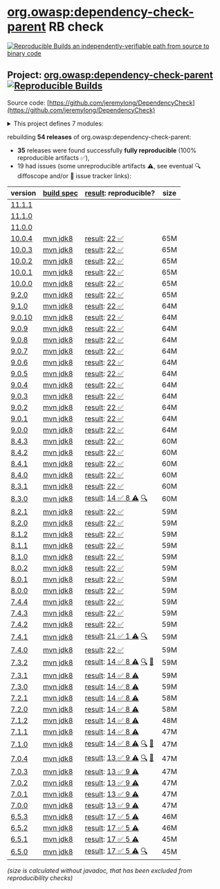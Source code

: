 [org.owasp:dependency-check-parent](https://central.sonatype.com/artifact/org.owasp/dependency-check-parent/versions) RB check
=======

[![Reproducible Builds](https://reproducible-builds.org/images/logos/rb.svg) an independently-verifiable path from source to binary code](https://reproducible-builds.org/)

## Project: [org.owasp:dependency-check-parent](https://central.sonatype.com/artifact/org.owasp/dependency-check-parent/versions) [![Reproducible Builds](https://img.shields.io/endpoint?url=https://raw.githubusercontent.com/jvm-repo-rebuild/reproducible-central/master/content/org/owasp/dependency-check/badge.json)](https://github.com/jvm-repo-rebuild/reproducible-central/blob/master/content/org/owasp/dependency-check/README.md)

Source code: [https://github.com/jeremylong/DependencyCheck](https://github.com/jeremylong/DependencyCheck)

<details><summary>This project defines 7 modules:</summary>

* [org.owasp:dependency-check-ant](https://central.sonatype.com/artifact/org.owasp/dependency-check-ant/overview)
* [org.owasp:dependency-check-cli](https://central.sonatype.com/artifact/org.owasp/dependency-check-cli/overview)
* [org.owasp:dependency-check-core](https://central.sonatype.com/artifact/org.owasp/dependency-check-core/overview)
* [org.owasp:dependency-check-maven](https://central.sonatype.com/artifact/org.owasp/dependency-check-maven/overview)
* [org.owasp:dependency-check-parent](https://central.sonatype.com/artifact/org.owasp/dependency-check-parent/overview)
* [org.owasp:dependency-check-plugin](https://central.sonatype.com/artifact/org.owasp/dependency-check-plugin/overview)
* [org.owasp:dependency-check-utils](https://central.sonatype.com/artifact/org.owasp/dependency-check-utils/overview)
</details>

rebuilding **54 releases** of org.owasp:dependency-check-parent:
- **35** releases were found successfully **fully reproducible** (100% reproducible artifacts :white_check_mark:),
- 19 had issues (some unreproducible artifacts :warning:, see eventual :mag: diffoscope and/or :memo: issue tracker links):

| version | [build spec](/BUILDSPEC.md) | [result](https://reproducible-builds.org/docs/jvm/): reproducible? | size |
| -- | --------- | ------ | -- |
| [11.1.1](https://central.sonatype.com/artifact/org.owasp/dependency-check-parent/11.1.1/pom) | | | |
| [11.1.0](https://central.sonatype.com/artifact/org.owasp/dependency-check-parent/11.1.0/pom) | | | |
| [11.0.0](https://central.sonatype.com/artifact/org.owasp/dependency-check-parent/11.0.0/pom) | | | |
| [10.0.4](https://central.sonatype.com/artifact/org.owasp/dependency-check-parent/10.0.4/pom) | [mvn jdk8](dependency-check-10.0.4.buildspec) | [result](dependency-check-parent-10.0.4.buildinfo): [22 :white_check_mark: ](dependency-check-parent-10.0.4.buildcompare) | 65M |
| [10.0.3](https://central.sonatype.com/artifact/org.owasp/dependency-check-parent/10.0.3/pom) | [mvn jdk8](dependency-check-10.0.3.buildspec) | [result](dependency-check-parent-10.0.3.buildinfo): [22 :white_check_mark: ](dependency-check-parent-10.0.3.buildcompare) | 65M |
| [10.0.2](https://central.sonatype.com/artifact/org.owasp/dependency-check-parent/10.0.2/pom) | [mvn jdk8](dependency-check-10.0.2.buildspec) | [result](dependency-check-parent-10.0.2.buildinfo): [22 :white_check_mark: ](dependency-check-parent-10.0.2.buildcompare) | 65M |
| [10.0.1](https://central.sonatype.com/artifact/org.owasp/dependency-check-parent/10.0.1/pom) | [mvn jdk8](dependency-check-10.0.1.buildspec) | [result](dependency-check-parent-10.0.1.buildinfo): [22 :white_check_mark: ](dependency-check-parent-10.0.1.buildcompare) | 65M |
| [10.0.0](https://central.sonatype.com/artifact/org.owasp/dependency-check-parent/10.0.0/pom) | [mvn jdk8](dependency-check-10.0.0.buildspec) | [result](dependency-check-parent-10.0.0.buildinfo): [22 :white_check_mark: ](dependency-check-parent-10.0.0.buildcompare) | 65M |
| [9.2.0](https://central.sonatype.com/artifact/org.owasp/dependency-check-parent/9.2.0/pom) | [mvn jdk8](dependency-check-9.2.0.buildspec) | [result](dependency-check-parent-9.2.0.buildinfo): [22 :white_check_mark: ](dependency-check-parent-9.2.0.buildcompare) | 65M |
| [9.1.0](https://central.sonatype.com/artifact/org.owasp/dependency-check-parent/9.1.0/pom) | [mvn jdk8](dependency-check-9.1.0.buildspec) | [result](dependency-check-parent-9.1.0.buildinfo): [22 :white_check_mark: ](dependency-check-parent-9.1.0.buildcompare) | 64M |
| [9.0.10](https://central.sonatype.com/artifact/org.owasp/dependency-check-parent/9.0.10/pom) | [mvn jdk8](dependency-check-9.0.10.buildspec) | [result](dependency-check-parent-9.0.10.buildinfo): [22 :white_check_mark: ](dependency-check-parent-9.0.10.buildcompare) | 64M |
| [9.0.9](https://central.sonatype.com/artifact/org.owasp/dependency-check-parent/9.0.9/pom) | [mvn jdk8](dependency-check-9.0.9.buildspec) | [result](dependency-check-parent-9.0.9.buildinfo): [22 :white_check_mark: ](dependency-check-parent-9.0.9.buildcompare) | 64M |
| [9.0.8](https://central.sonatype.com/artifact/org.owasp/dependency-check-parent/9.0.8/pom) | [mvn jdk8](dependency-check-9.0.8.buildspec) | [result](dependency-check-parent-9.0.8.buildinfo): [22 :white_check_mark: ](dependency-check-parent-9.0.8.buildcompare) | 64M |
| [9.0.7](https://central.sonatype.com/artifact/org.owasp/dependency-check-parent/9.0.7/pom) | [mvn jdk8](dependency-check-9.0.7.buildspec) | [result](dependency-check-parent-9.0.7.buildinfo): [22 :white_check_mark: ](dependency-check-parent-9.0.7.buildcompare) | 64M |
| [9.0.6](https://central.sonatype.com/artifact/org.owasp/dependency-check-parent/9.0.6/pom) | [mvn jdk8](dependency-check-9.0.6.buildspec) | [result](dependency-check-parent-9.0.6.buildinfo): [22 :white_check_mark: ](dependency-check-parent-9.0.6.buildcompare) | 64M |
| [9.0.5](https://central.sonatype.com/artifact/org.owasp/dependency-check-parent/9.0.5/pom) | [mvn jdk8](dependency-check-9.0.5.buildspec) | [result](dependency-check-parent-9.0.5.buildinfo): [22 :white_check_mark: ](dependency-check-parent-9.0.5.buildcompare) | 64M |
| [9.0.4](https://central.sonatype.com/artifact/org.owasp/dependency-check-parent/9.0.4/pom) | [mvn jdk8](dependency-check-9.0.4.buildspec) | [result](dependency-check-parent-9.0.4.buildinfo): [22 :white_check_mark: ](dependency-check-parent-9.0.4.buildcompare) | 64M |
| [9.0.3](https://central.sonatype.com/artifact/org.owasp/dependency-check-parent/9.0.3/pom) | [mvn jdk8](dependency-check-9.0.3.buildspec) | [result](dependency-check-parent-9.0.3.buildinfo): [22 :white_check_mark: ](dependency-check-parent-9.0.3.buildcompare) | 64M |
| [9.0.2](https://central.sonatype.com/artifact/org.owasp/dependency-check-parent/9.0.2/pom) | [mvn jdk8](dependency-check-9.0.2.buildspec) | [result](dependency-check-parent-9.0.2.buildinfo): [22 :white_check_mark: ](dependency-check-parent-9.0.2.buildcompare) | 64M |
| [9.0.1](https://central.sonatype.com/artifact/org.owasp/dependency-check-parent/9.0.1/pom) | [mvn jdk8](dependency-check-9.0.1.buildspec) | [result](dependency-check-parent-9.0.1.buildinfo): [22 :white_check_mark: ](dependency-check-parent-9.0.1.buildcompare) | 64M |
| [9.0.0](https://central.sonatype.com/artifact/org.owasp/dependency-check-parent/9.0.0/pom) | [mvn jdk8](dependency-check-9.0.0.buildspec) | [result](dependency-check-parent-9.0.0.buildinfo): [22 :white_check_mark: ](dependency-check-parent-9.0.0.buildcompare) | 64M |
| [8.4.3](https://central.sonatype.com/artifact/org.owasp/dependency-check-parent/8.4.3/pom) | [mvn jdk8](dependency-check-8.4.3.buildspec) | [result](dependency-check-parent-8.4.3.buildinfo): [22 :white_check_mark: ](dependency-check-parent-8.4.3.buildcompare) | 60M |
| [8.4.2](https://central.sonatype.com/artifact/org.owasp/dependency-check-parent/8.4.2/pom) | [mvn jdk8](dependency-check-8.4.2.buildspec) | [result](dependency-check-parent-8.4.2.buildinfo): [22 :white_check_mark: ](dependency-check-parent-8.4.2.buildcompare) | 60M |
| [8.4.1](https://central.sonatype.com/artifact/org.owasp/dependency-check-parent/8.4.1/pom) | [mvn jdk8](dependency-check-8.4.1.buildspec) | [result](dependency-check-parent-8.4.1.buildinfo): [22 :white_check_mark: ](dependency-check-parent-8.4.1.buildcompare) | 60M |
| [8.4.0](https://central.sonatype.com/artifact/org.owasp/dependency-check-parent/8.4.0/pom) | [mvn jdk8](dependency-check-8.4.0.buildspec) | [result](dependency-check-parent-8.4.0.buildinfo): [22 :white_check_mark: ](dependency-check-parent-8.4.0.buildcompare) | 60M |
| [8.3.1](https://central.sonatype.com/artifact/org.owasp/dependency-check-parent/8.3.1/pom) | [mvn jdk8](dependency-check-8.3.1.buildspec) | [result](dependency-check-parent-8.3.1.buildinfo): [22 :white_check_mark: ](dependency-check-parent-8.3.1.buildcompare) | 60M |
| [8.3.0](https://central.sonatype.com/artifact/org.owasp/dependency-check-parent/8.3.0/pom) | [mvn jdk8](dependency-check-8.3.0.buildspec) | [result](dependency-check-parent-8.3.0.buildinfo): [14 :white_check_mark:  8 :warning:](dependency-check-parent-8.3.0.buildcompare) [:mag:](dependency-check-parent-8.3.0.diffoscope) | 60M |
| [8.2.1](https://central.sonatype.com/artifact/org.owasp/dependency-check-parent/8.2.1/pom) | [mvn jdk8](dependency-check-8.2.1.buildspec) | [result](dependency-check-parent-8.2.1.buildinfo): [22 :white_check_mark: ](dependency-check-parent-8.2.1.buildcompare) | 59M |
| [8.2.0](https://central.sonatype.com/artifact/org.owasp/dependency-check-parent/8.2.0/pom) | [mvn jdk8](dependency-check-8.2.0.buildspec) | [result](dependency-check-parent-8.2.0.buildinfo): [22 :white_check_mark: ](dependency-check-parent-8.2.0.buildcompare) | 59M |
| [8.1.2](https://central.sonatype.com/artifact/org.owasp/dependency-check-parent/8.1.2/pom) | [mvn jdk8](dependency-check-8.1.2.buildspec) | [result](dependency-check-parent-8.1.2.buildinfo): [22 :white_check_mark: ](dependency-check-parent-8.1.2.buildcompare) | 59M |
| [8.1.1](https://central.sonatype.com/artifact/org.owasp/dependency-check-parent/8.1.1/pom) | [mvn jdk8](dependency-check-8.1.1.buildspec) | [result](dependency-check-parent-8.1.1.buildinfo): [22 :white_check_mark: ](dependency-check-parent-8.1.1.buildcompare) | 59M |
| [8.1.0](https://central.sonatype.com/artifact/org.owasp/dependency-check-parent/8.1.0/pom) | [mvn jdk8](dependency-check-8.1.0.buildspec) | [result](dependency-check-parent-8.1.0.buildinfo): [22 :white_check_mark: ](dependency-check-parent-8.1.0.buildcompare) | 59M |
| [8.0.2](https://central.sonatype.com/artifact/org.owasp/dependency-check-parent/8.0.2/pom) | [mvn jdk8](dependency-check-8.0.2.buildspec) | [result](dependency-check-parent-8.0.2.buildinfo): [22 :white_check_mark: ](dependency-check-parent-8.0.2.buildcompare) | 59M |
| [8.0.1](https://central.sonatype.com/artifact/org.owasp/dependency-check-parent/8.0.1/pom) | [mvn jdk8](dependency-check-8.0.1.buildspec) | [result](dependency-check-parent-8.0.1.buildinfo): [22 :white_check_mark: ](dependency-check-parent-8.0.1.buildcompare) | 59M |
| [8.0.0](https://central.sonatype.com/artifact/org.owasp/dependency-check-parent/8.0.0/pom) | [mvn jdk8](dependency-check-8.0.0.buildspec) | [result](dependency-check-parent-8.0.0.buildinfo): [22 :white_check_mark: ](dependency-check-parent-8.0.0.buildcompare) | 59M |
| [7.4.4](https://central.sonatype.com/artifact/org.owasp/dependency-check-parent/7.4.4/pom) | [mvn jdk8](dependency-check-7.4.4.buildspec) | [result](dependency-check-parent-7.4.4.buildinfo): [22 :white_check_mark: ](dependency-check-parent-7.4.4.buildcompare) | 59M |
| [7.4.3](https://central.sonatype.com/artifact/org.owasp/dependency-check-parent/7.4.3/pom) | [mvn jdk8](dependency-check-7.4.3.buildspec) | [result](dependency-check-parent-7.4.3.buildinfo): [22 :white_check_mark: ](dependency-check-parent-7.4.3.buildcompare) | 59M |
| [7.4.2](https://central.sonatype.com/artifact/org.owasp/dependency-check-parent/7.4.2/pom) | [mvn jdk8](dependency-check-7.4.2.buildspec) | [result](dependency-check-parent-7.4.2.buildinfo): [22 :white_check_mark: ](dependency-check-parent-7.4.2.buildcompare) | 59M |
| [7.4.1](https://central.sonatype.com/artifact/org.owasp/dependency-check-parent/7.4.1/pom) | [mvn jdk8](dependency-check-7.4.1.buildspec) | [result](dependency-check-parent-7.4.1.buildinfo): [21 :white_check_mark:  1 :warning:](dependency-check-parent-7.4.1.buildcompare) [:mag:](dependency-check-parent-7.4.1.diffoscope) | 59M |
| [7.4.0](https://central.sonatype.com/artifact/org.owasp/dependency-check-parent/7.4.0/pom) | [mvn jdk8](dependency-check-7.4.0.buildspec) | [result](dependency-check-parent-7.4.0.buildinfo): [22 :white_check_mark: ](dependency-check-parent-7.4.0.buildcompare) | 59M |
| [7.3.2](https://central.sonatype.com/artifact/org.owasp/dependency-check-parent/7.3.2/pom) | [mvn jdk8](dependency-check-7.3.2.buildspec) | [result](dependency-check-parent-7.3.2.buildinfo): [14 :white_check_mark:  8 :warning:](dependency-check-parent-7.3.2.buildcompare) [:mag:](dependency-check-parent-7.3.2.diffoscope) [:memo:](https://github.com/jeremylong/DependencyCheck/issues/5026) | 59M |
| [7.3.1](https://central.sonatype.com/artifact/org.owasp/dependency-check-parent/7.3.1/pom) | [mvn jdk8](dependency-check-7.3.1.buildspec) | [result](dependency-check-parent-7.3.1.buildinfo): [14 :white_check_mark:  8 :warning:](dependency-check-parent-7.3.1.buildcompare) | 59M |
| [7.3.0](https://central.sonatype.com/artifact/org.owasp/dependency-check-parent/7.3.0/pom) | [mvn jdk8](dependency-check-7.3.0.buildspec) | [result](dependency-check-parent-7.3.0.buildinfo): [14 :white_check_mark:  8 :warning:](dependency-check-parent-7.3.0.buildcompare) | 59M |
| [7.2.1](https://central.sonatype.com/artifact/org.owasp/dependency-check-parent/7.2.1/pom) | [mvn jdk8](dependency-check-7.2.1.buildspec) | [result](dependency-check-parent-7.2.1.buildinfo): [14 :white_check_mark:  8 :warning:](dependency-check-parent-7.2.1.buildcompare) | 58M |
| [7.2.0](https://central.sonatype.com/artifact/org.owasp/dependency-check-parent/7.2.0/pom) | [mvn jdk8](dependency-check-7.2.0.buildspec) | [result](dependency-check-parent-7.2.0.buildinfo): [14 :white_check_mark:  8 :warning:](dependency-check-parent-7.2.0.buildcompare) | 58M |
| [7.1.2](https://central.sonatype.com/artifact/org.owasp/dependency-check-parent/7.1.2/pom) | [mvn jdk8](dependency-check-7.1.2.buildspec) | [result](dependency-check-parent-7.1.2.buildinfo): [14 :white_check_mark:  8 :warning:](dependency-check-parent-7.1.2.buildcompare) | 48M |
| [7.1.1](https://central.sonatype.com/artifact/org.owasp/dependency-check-parent/7.1.1/pom) | [mvn jdk8](dependency-check-7.1.1.buildspec) | [result](dependency-check-parent-7.1.1.buildinfo): [14 :white_check_mark:  8 :warning:](dependency-check-parent-7.1.1.buildcompare) | 47M |
| [7.1.0](https://central.sonatype.com/artifact/org.owasp/dependency-check-parent/7.1.0/pom) | [mvn jdk8](dependency-check-7.1.0.buildspec) | [result](dependency-check-parent-7.1.0.buildinfo): [14 :white_check_mark:  8 :warning:](dependency-check-parent-7.1.0.buildcompare) [:mag:](dependency-check-parent-7.1.0.diffoscope) [:memo:](https://github.com/jeremylong/DependencyCheck/issues/5026) | 47M |
| [7.0.4](https://central.sonatype.com/artifact/org.owasp/dependency-check-parent/7.0.4/pom) | [mvn jdk8](dependency-check-7.0.4.buildspec) | [result](dependency-check-parent-7.0.4.buildinfo): [13 :white_check_mark:  9 :warning:](dependency-check-parent-7.0.4.buildcompare) [:mag:](dependency-check-parent-7.0.4.diffoscope) [:memo:](https://github.com/jeremylong/DependencyCheck/pull/4302) | 47M |
| [7.0.3](https://central.sonatype.com/artifact/org.owasp/dependency-check-parent/7.0.3/pom) | [mvn jdk8](dependency-check-7.0.3.buildspec) | [result](dependency-check-parent-7.0.3.buildinfo): [13 :white_check_mark:  9 :warning:](dependency-check-parent-7.0.3.buildcompare) | 47M |
| [7.0.2](https://central.sonatype.com/artifact/org.owasp/dependency-check-parent/7.0.2/pom) | [mvn jdk8](dependency-check-7.0.2.buildspec) | [result](dependency-check-parent-7.0.2.buildinfo): [13 :white_check_mark:  9 :warning:](dependency-check-parent-7.0.2.buildcompare) | 47M |
| [7.0.1](https://central.sonatype.com/artifact/org.owasp/dependency-check-parent/7.0.1/pom) | [mvn jdk8](dependency-check-7.0.1.buildspec) | [result](dependency-check-parent-7.0.1.buildinfo): [13 :white_check_mark:  9 :warning:](dependency-check-parent-7.0.1.buildcompare) | 47M |
| [7.0.0](https://central.sonatype.com/artifact/org.owasp/dependency-check-parent/7.0.0/pom) | [mvn jdk8](dependency-check-7.0.0.buildspec) | [result](dependency-check-parent-7.0.0.buildinfo): [13 :white_check_mark:  9 :warning:](dependency-check-parent-7.0.0.buildcompare) | 47M |
| [6.5.3](https://central.sonatype.com/artifact/org.owasp/dependency-check-parent/6.5.3/pom) | [mvn jdk8](dependency-check-6.5.3.buildspec) | [result](dependency-check-parent-6.5.3.buildinfo): [17 :white_check_mark:  5 :warning:](dependency-check-parent-6.5.3.buildcompare) | 46M |
| [6.5.2](https://central.sonatype.com/artifact/org.owasp/dependency-check-parent/6.5.2/pom) | [mvn jdk8](dependency-check-6.5.2.buildspec) | [result](dependency-check-parent-6.5.2.buildinfo): [17 :white_check_mark:  5 :warning:](dependency-check-parent-6.5.2.buildcompare) | 46M |
| [6.5.1](https://central.sonatype.com/artifact/org.owasp/dependency-check-parent/6.5.1/pom) | [mvn jdk8](dependency-check-6.5.1.buildspec) | [result](dependency-check-parent-6.5.1.buildinfo): [17 :white_check_mark:  5 :warning:](dependency-check-parent-6.5.1.buildcompare) | 45M |
| [6.5.0](https://central.sonatype.com/artifact/org.owasp/dependency-check-parent/6.5.0/pom) | [mvn jdk8](dependency-check-6.5.0.buildspec) | [result](dependency-check-parent-6.5.0.buildinfo): [17 :white_check_mark:  5 :warning:](dependency-check-parent-6.5.0.buildcompare) [:mag:](dependency-check-parent-6.5.0.diffoscope) | 45M |

<i>(size is calculated without javadoc, that has been excluded from reproducibility checks)</i>
